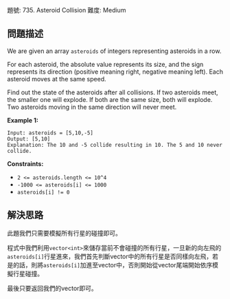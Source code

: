 題號: 735. Asteroid Collision
難度: Medium

## 問題描述
We are given an array `asteroids` of integers representing asteroids in a row.

For each asteroid, the absolute value represents its size, and the sign represents its direction (positive meaning right, negative meaning left). Each asteroid moves at the same speed.

Find out the state of the asteroids after all collisions. If two asteroids meet, the smaller one will explode. If both are the same size, both will explode. Two asteroids moving in the same direction will never meet.

**Example 1:**
```
Input: asteroids = [5,10,-5]
Output: [5,10]
Explanation: The 10 and -5 collide resulting in 10. The 5 and 10 never collide.
```

**Constraints:**

- `2 <= asteroids.length <= 10^4`
- `-1000 <= asteroids[i] <= 1000`
- `asteroids[i] != 0`

## 解決思路
此題我們只需要模擬所有行星的碰撞即可。

程式中我們利用`vector<int>`來儲存當前不會碰撞的所有行星，一旦新的向左飛的`asteroids[i]`行星進來，我們首先判斷vector中的所有行星是否同樣向左飛，若是的話，則將`asteroids[i]`加進至vector中，否則開始從vector尾端開始依序模擬行星碰撞。

最後只要返回我們的vector即可。
